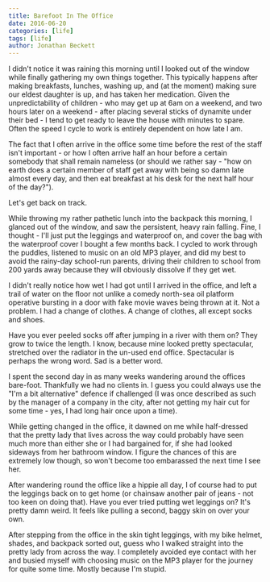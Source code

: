 ```yaml
---
title: Barefoot In The Office
date: 2016-06-20
categories: [life]
tags: [life]
author: Jonathan Beckett
---
```


I didn't notice it was raining this morning until I looked out of the window while finally gathering my own things together. This typically happens after making breakfasts, lunches, washing up, and (at the moment) making sure our eldest daughter is up, and has taken her medication. Given the unpredictability of children - who may get up at 6am on a weekend, and two hours later on a weekend - after placing several sticks of dynamite under their bed - I tend to get ready to leave the house with minutes to spare. Often the speed I cycle to work is entirely dependent on how late I am.

The fact that I often arrive in the office some time before the rest of the staff isn't important - or how I often arrive half an hour before a certain somebody that shall remain nameless (or should we rather say - "how on earth does a certain member of staff get away with being so damn late almost every day, and then eat breakfast at his desk for the next half hour of the day?").

Let's get back on track.

While throwing my rather pathetic lunch into the backpack this morning, I glanced out of the window, and saw the persistent, heavy rain falling. Fine, I thought - I'll just put the leggings and waterproof on, and cover the bag with the waterproof cover I bought a few months back. I cycled to work through the puddles, listened to music on an old MP3 player, and did my best to avoid the rainy-day school-run parents, driving their children to school from 200 yards away because they will obviously dissolve if they get wet.

I didn't really notice how wet I had got until I arrived in the office, and left a trail of water on the floor not unlike a comedy north-sea oil platform operative bursting in a door with fake movie waves being thrown at it. Not a problem. I had a change of clothes. A change of clothes, all except socks and shoes.

Have you ever peeled socks off after jumping in a river with them on? They grow to twice the length. I know, because mine looked pretty spectacular, stretched over the radiator in the un-used end office. Spectacular is perhaps the wrong word. Sad is a better word.

I spent the second day in as many weeks wandering around the offices bare-foot. Thankfully we had no clients in. I guess you could always use the "I'm a bit alternative" defence if challenged (I was once described as such by the manager of a company in the city, after not getting my hair cut for some time - yes, I had long hair once upon a time).

While getting changed in the office, it dawned on me while half-dressed that the pretty lady that lives across the way could probably have seen much more than either she or I had bargained for, if she had looked sideways from her bathroom window. I figure the chances of this are extremely low though, so won't become too embarassed the next time I see her.

After wandering round the office like a hippie all day, I of course had to put the leggings back on to get home (or chainsaw another pair of jeans - not too keen on doing that). Have you ever tried putting wet leggings on? It's pretty damn weird. It feels like pulling a second, baggy skin on over your own.

After stepping from the office in the skin tight leggings, with my bike helmet, shades, and backpack sorted out, guess who I walked straight into the pretty lady from across the way. I completely avoided eye contact with her and busied myself with choosing music on the MP3 player for the journey for quite some time. Mostly because I'm stupid.